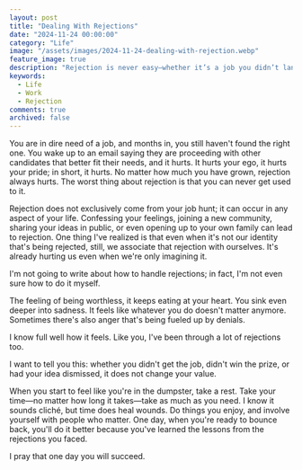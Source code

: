 ```yaml
---
layout: post
title: "Dealing With Rejections"
date: "2024-11-24 00:00:00"
category: "Life"
image: "/assets/images/2024-11-24-dealing-with-rejection.webp"
feature_image: true
description: "Rejection is never easy—whether it’s a job you didn’t land or a competition you didn't win, it stings."
keywords:
  - Life
  - Work
  - Rejection
comments: true
archived: false
---
```


You are in dire need of a job, and months in, you still haven't found the right one. You wake up to an email saying they are proceeding with other candidates that better fit their needs, and it hurts. It hurts your ego, it hurts your pride; in short, it hurts. No matter how much you have grown, rejection always hurts. The worst thing about rejection is that you can never get used to it.

Rejection does not exclusively come from your job hunt; it can occur in any aspect of your life. Confessing your feelings, joining a new community, sharing your ideas in public, or even opening up to your own family can lead to rejection. One thing I've realized is that even when it's not our identity that's being rejected, still, we associate that rejection with ourselves. It's already hurting us even when we're only imagining it.

I'm not going to write about how to handle rejections; in fact, I'm not even sure how to do it myself.

The feeling of being worthless, it keeps eating at your heart. You sink even deeper into sadness. It feels like whatever you do doesn't matter anymore. Sometimes there's also anger that's being fueled up by denials.

I know full well how it feels. Like you, I've been through a lot of rejections too.

I want to tell you this: whether you didn't get the job, didn't win the prize, or had your idea dismissed, it does not change your value.

When you start to feel like you're in the dumpster, take a rest. Take your time—no matter how long it takes—take as much as you need. I know it sounds cliché, but time does heal wounds. Do things you enjoy, and involve yourself with people who matter. One day, when you're ready to bounce back, you'll do it better because you've learned the lessons from the rejections you faced.

I pray that one day you will succeed.